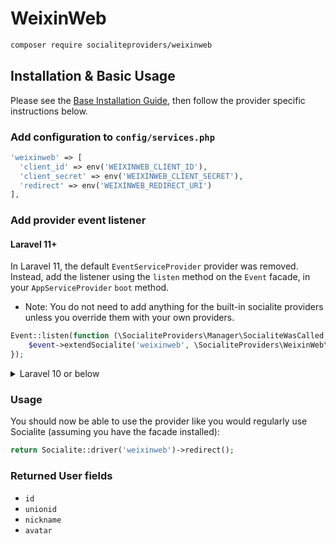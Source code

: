 # WeixinWeb

```bash
composer require socialiteproviders/weixinweb
```

## Installation & Basic Usage

Please see the [Base Installation Guide](https://socialiteproviders.com/usage/), then follow the provider specific instructions below.

### Add configuration to `config/services.php`

```php
'weixinweb' => [    
  'client_id' => env('WEIXINWEB_CLIENT_ID'),  
  'client_secret' => env('WEIXINWEB_CLIENT_SECRET'),  
  'redirect' => env('WEIXINWEB_REDIRECT_URI') 
],
```

### Add provider event listener

#### Laravel 11+

In Laravel 11, the default `EventServiceProvider` provider was removed. Instead, add the listener using the `listen` method on the `Event` facade, in your `AppServiceProvider` `boot` method.

* Note: You do not need to add anything for the built-in socialite providers unless you override them with your own providers.

```php
Event::listen(function (\SocialiteProviders\Manager\SocialiteWasCalled $event) {
    $event->extendSocialite('weixinweb', \SocialiteProviders\WeixinWeb\Provider::class);
});
```
<details>
<summary>
Laravel 10 or below
</summary>
Configure the package's listener to listen for `SocialiteWasCalled` events.

Add the event to your `listen[]` array in `app/Providers/EventServiceProvider`. See the [Base Installation Guide](https://socialiteproviders.com/usage/) for detailed instructions.

```php
protected $listen = [
    \SocialiteProviders\Manager\SocialiteWasCalled::class => [
        // ... other providers
        \SocialiteProviders\WeixinWeb\WeixinWebExtendSocialite::class.'@handle',
    ],
];
```
</details>

### Usage

You should now be able to use the provider like you would regularly use Socialite (assuming you have the facade installed):

```php
return Socialite::driver('weixinweb')->redirect();
```

### Returned User fields

- ``id``
- ``unionid``
- ``nickname``
- ``avatar``
